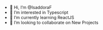 - 👋 Hi, I’m @IsaddoraF
- 👀 I’m interested in Typescript
- 🌱 I’m currently learning ReactJS
- 💞️ I’m looking to collaborate on New Projects

<!---
IsaddoraF/IsaddoraF is a ✨ special ✨ repository because its `README.md` (this file) appears on your GitHub profile.
You can click the Preview link to take a look at your changes.
--->
